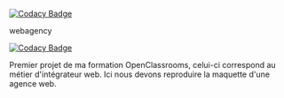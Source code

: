 
[![Codacy Badge](https://api.codacy.com/project/badge/Grade/6d9c2ac6a40d45dcbf3de6e8fb8be358)](https://app.codacy.com/manual/Gael-Dedenis/webagency?utm_source=github.com&utm_medium=referral&utm_content=Gael-Dedenis/webagency&utm_campaign=Badge_Grade_Settings)

webagency

[![Codacy Badge](https://api.codacy.com/project/badge/Grade/16f30834b048468b86299dd252774cdc)](https://www.codacy.com/manual/Gael-Dedenis/webagency?utm_source=github.com&amp;utm_medium=referral&amp;utm_content=Gael-Dedenis/webagency&amp;utm_campaign=Badge_Grade)

Premier projet de ma formation OpenClassrooms, celui-ci correspond au métier d'intégrateur web.
Ici nous devons reproduire la maquette d'une agence web.
